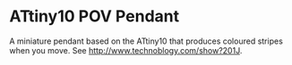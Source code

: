 # ATtiny10 POV Pendant
A miniature pendant based on the ATtiny10 that produces coloured stripes when you move. See http://www.technoblogy.com/show?201J.
